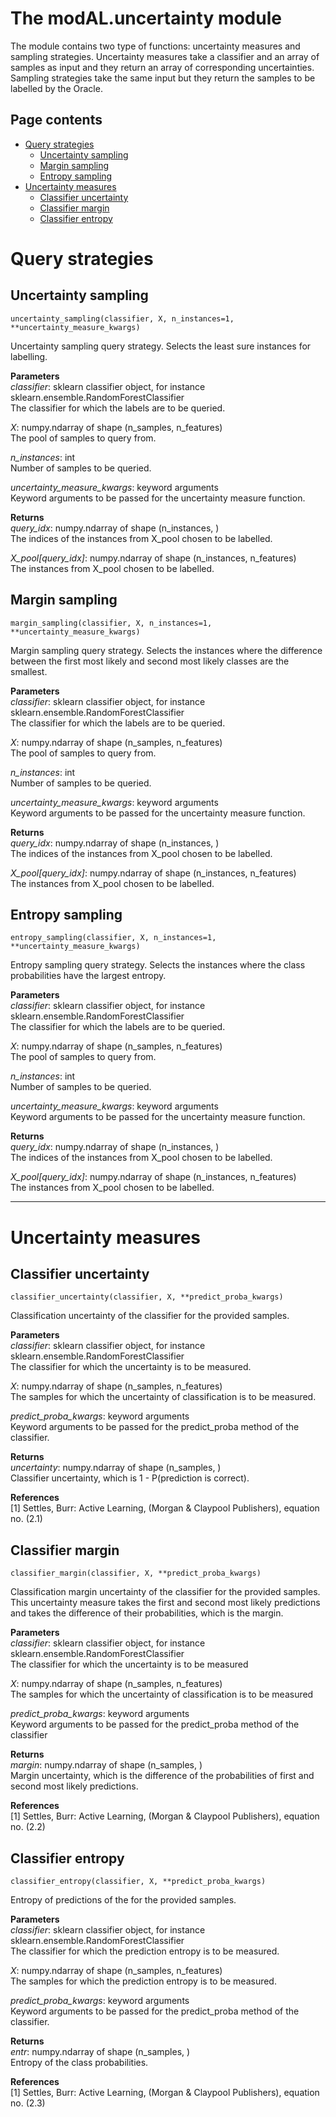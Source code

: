 # The modAL.uncertainty module
The module contains two type of functions: uncertainty measures and sampling strategies. Uncertainty measures take a classifier and an array of samples as input and they return an array of corresponding uncertainties. Sampling strategies take the same input but they return the samples to be labelled by the Oracle.

## Page contents
- [Query strategies](#query-strategies)
  - [Uncertainty sampling](#uncertainty-sampling)
  - [Margin sampling](#margin-sampling)
  - [Entropy sampling](#entropy-sampling)
- [Uncertainty measures](#uncertainty-measures)
  - [Classifier uncertainty](#classifier-uncertainty)
  - [Classifier margin](#classifier-margin)
  - [Classifier entropy](#classifier-entropy)

# Query strategies<a name="query-strategies"></a>

## Uncertainty sampling<a name="uncertainty-sampling"></a>

```uncertainty_sampling(classifier, X, n_instances=1, **uncertainty_measure_kwargs)```

Uncertainty sampling query strategy. Selects the least sure instances for labelling.

**Parameters**  
*classifier*: sklearn classifier object, for instance sklearn.ensemble.RandomForestClassifier  
    The classifier for which the labels are to be queried.

*X*: numpy.ndarray of shape (n_samples, n_features)  
    The pool of samples to query from.

*n_instances*: int  
    Number of samples to be queried.

*uncertainty_measure_kwargs*: keyword arguments  
    Keyword arguments to be passed for the uncertainty measure function.

**Returns**  
*query_idx*: numpy.ndarray of shape (n_instances, )  
    The indices of the instances from X_pool chosen to be labelled.

*X_pool[query_idx]*: numpy.ndarray of shape (n_instances, n_features)  
    The instances from X_pool chosen to be labelled.

## Margin sampling<a name="margin-sampling"></a>

```margin_sampling(classifier, X, n_instances=1, **uncertainty_measure_kwargs)```

Margin sampling query strategy. Selects the instances where the difference between
the first most likely and second most likely classes are the smallest.

**Parameters**  
*classifier*: sklearn classifier object, for instance sklearn.ensemble.RandomForestClassifier  
    The classifier for which the labels are to be queried.

*X*: numpy.ndarray of shape (n_samples, n_features)  
    The pool of samples to query from.

*n_instances*: int  
    Number of samples to be queried.

*uncertainty_measure_kwargs*: keyword arguments  
    Keyword arguments to be passed for the uncertainty measure function.

**Returns**  
*query_idx*: numpy.ndarray of shape (n_instances, )  
    The indices of the instances from X_pool chosen to be labelled.

*X_pool[query_idx]*: numpy.ndarray of shape (n_instances, n_features)  
    The instances from X_pool chosen to be labelled.

## Entropy sampling<a name="entropy-sampling"></a>

```entropy_sampling(classifier, X, n_instances=1, **uncertainty_measure_kwargs)```

Entropy sampling query strategy. Selects the instances where the class probabilities
have the largest entropy.

**Parameters**  
*classifier*: sklearn classifier object, for instance sklearn.ensemble.RandomForestClassifier  
    The classifier for which the labels are to be queried.

*X*: numpy.ndarray of shape (n_samples, n_features)  
    The pool of samples to query from.

*n_instances*: int  
    Number of samples to be queried.

*uncertainty_measure_kwargs*: keyword arguments  
    Keyword arguments to be passed for the uncertainty measure function.

**Returns**  
*query_idx*: numpy.ndarray of shape (n_instances, )  
    The indices of the instances from X_pool chosen to be labelled.

*X_pool[query_idx]*: numpy.ndarray of shape (n_instances, n_features)  
    The instances from X_pool chosen to be labelled.

***

# Uncertainty measures<a name="uncertainty-measures"></a>

## Classifier uncertainty<a name="classifier-uncertainty"></a>

```classifier_uncertainty(classifier, X, **predict_proba_kwargs)```

Classification uncertainty of the classifier for the provided samples.

**Parameters**  
*classifier*: sklearn classifier object, for instance sklearn.ensemble.RandomForestClassifier  
    The classifier for which the uncertainty is to be measured.

*X*: numpy.ndarray of shape (n_samples, n_features)  
    The samples for which the uncertainty of classification is to be measured.

*predict_proba_kwargs*: keyword arguments  
    Keyword arguments to be passed for the predict_proba method of the classifier.

**Returns**  
*uncertainty*: numpy.ndarray of shape (n_samples, )  
    Classifier uncertainty, which is 1 - P(prediction is correct).

**References**  
\[1\] Settles, Burr: Active Learning, (Morgan & Claypool Publishers), equation no. (2.1)

## Classifier margin<a name="classifier-margin"></a>

```classifier_margin(classifier, X, **predict_proba_kwargs)```

Classification margin uncertainty of the classifier for the provided samples.
This uncertainty measure takes the first and second most likely predictions
and takes the difference of their probabilities, which is the margin.

**Parameters**  
*classifier*: sklearn classifier object, for instance sklearn.ensemble.RandomForestClassifier  
    The classifier for which the uncertainty is to be measured

*X*: numpy.ndarray of shape (n_samples, n_features)  
    The samples for which the uncertainty of classification is to be measured

*predict_proba_kwargs*: keyword arguments  
    Keyword arguments to be passed for the predict_proba method of the classifier

**Returns**  
*margin*: numpy.ndarray of shape (n_samples, )  
    Margin uncertainty, which is the difference of the probabilities of first
    and second most likely predictions.

**References**  
\[1\] Settles, Burr: Active Learning, (Morgan & Claypool Publishers), equation no. (2.2)

## Classifier entropy<a name="classifier-entropy"></a>

```classifier_entropy(classifier, X, **predict_proba_kwargs)```  

Entropy of predictions of the for the provided samples.

**Parameters**  
*classifier*: sklearn classifier object, for instance sklearn.ensemble.RandomForestClassifier  
    The classifier for which the prediction entropy is to be measured.

*X*: numpy.ndarray of shape (n_samples, n_features)  
    The samples for which the prediction entropy is to be measured.

*predict_proba_kwargs*: keyword arguments  
    Keyword arguments to be passed for the predict_proba method of the classifier.

**Returns**  
*entr*: numpy.ndarray of shape (n_samples, )  
    Entropy of the class probabilities.

**References**  
\[1\] Settles, Burr: Active Learning, (Morgan & Claypool Publishers), equation no. (2.3)

